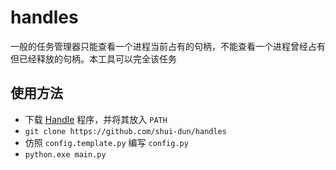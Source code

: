 # handles

一般的任务管理器只能查看一个进程当前占有的句柄，不能查看一个进程曾经占有但已经释放的句柄。本工具可以完全该任务

## 使用方法

- 下载 [Handle](https://docs.microsoft.com/en-us/sysinternals/downloads/handle) 程序，并将其放入 `PATH`
- `git clone https://github.com/shui-dun/handles`
- 仿照 `config.template.py` 编写 `config.py`
- `python.exe main.py`
